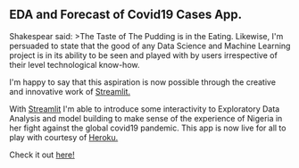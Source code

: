 ## EDA and Forecast of Covid19 Cases App.
Shakespear said: >The Taste of The Pudding is in the Eating.
Likewise, I'm persuaded to state that the good of any Data Science and Machine Learning project is in its ability to be seen and played with by users irrespective of their  level technological know-how.

I'm happy to say that this aspiration is now possible through the creative and innovative work of [Streamlit.](https://www.streamlit.io/)

With [Streamlit](https://www.streamlit.io/) I'm  able to introduce some interactivity to  Exploratory Data Analysis  and model building to make sense of the experience of Nigeria in her fight
against the global covid19 pandemic. This app is now live for all to play with courtesy of [Heroku.](https://www.heroku.com/)

Check it out [here!](https://covid-streamlit-app.herokuapp.com/)
